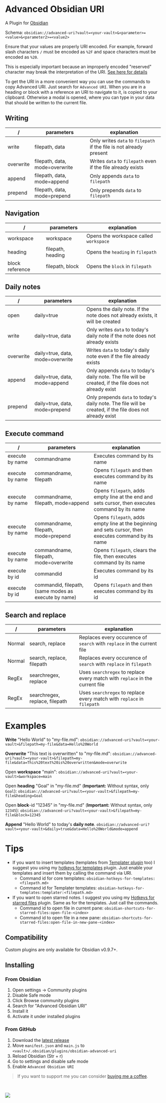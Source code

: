 # Advanced Obsidian URI
A Plugin for [Obsidian](https://obsidian.md)

Schema: `obsidian://advanced-uri?vault=<your-vault>&<parameter>=<value>&<parameter2>=<value2>`

Ensure that your values are properly URI encoded. For example, forward slash characters `/` must be encoded as `%2F` and space characters must be encoded as `%20`.

This is especially important because an improperly encoded "reserved" character may break the interpretation of the URI. [See here for details](https://en.wikipedia.org/wiki/Percent-encoding)

To get the URI in a more convenient way you can use the commands to copy Advanced URI. Just search for `Advanced URI`. When you are in a heading or block with a reference an URI to navigate to it, is copied to your clipboard. Otherwise a modal is opened, where you can type in your data that should be written to the current file.

## Writing

| /               | parameters                    | explanation                                                         |
| --------------- | ----------------------------- | ------------------------------------------------------------------- |
| write           | filepath, data                | Only writes `data` to `filepath` if the file is not already present |
| overwrite       | filepath, data, mode=overwrite| Writes `data` to `filepath` even if the file already exists         |
| append          | filepath, data, mode=append   | Only appends `data` to `filepath`                                   |
| prepend         | filepath, data, mode=prepend  | Only prepends `data` to `filepath`                                  |

## Navigation

| /               | parameters        | explanation                            |
| --------------- | ----------------- | -------------------------------------- |
| workspace       | workspace         | Opens the workspace called `workspace` |
| heading         | filepath, heading | Opens the `heading` in `filepath`      |
| block reference | filepath, block   | Opens the `block` in `filepath`        |

## Daily notes

| /         | parameters                       | explanation                                                                                              |
| --------- | -------------------------------- | -------------------------------------------------------------------------------------------------------- |
| open      | daily=true                       | Opens the daily note. If the note does not already exists, it will be created                            |
| write     | daily=true, data                 | Only writes `data` to today's daily note if the note does not already exists                             |
| overwrite | daily=true, data, mode=overwrite | Writes `data` to today's daily note even if the file already exists                                      |
| append    | daily=true, data, mode=append    | Only appends `data` to today's daily note. The file will be created, if the file does not already exist  | 
| prepend   | daily=true, data, mode=prepend   | Only prepends `data` to today's daily note. The file will be created, if the file does not already exist |

## Execute command

| /               | parameters                                            | explanation                                                                                           |
| --------------- | ----------------------------------------------------- | ----------------------------------------------------------------------------------------------------- |
| execute by name | commandname                                           | Executes command by its name                                                                          |
| execute by name | commandname, filepath                                 | Opens `filepath` and then executes command by its name                                                |
| execute by name | commandname, filepath, mode=append                    | Opens `filepath`, adds empty line at the end and sets cursor, then executes command by its name       |
| execute by name | commandname, filepath, mode=prepend                   | Opens `filepath`, adds empty line at the beginning and sets cursor, then executes command by its name |
| execute by name | commandname, filepath, mode=overwrite                 | Opens `filepath`, clears the file, then executes command by its name                                  |
| execute by id   | commandid                                             | Executes command by its id                                                                            |
| execute by id   | commandid, filepath, (same modes as execute by name) | Opens `filepath` and then executes command by its id                                                  |

## Search and replace
| /      | parameters                     | explanation                                                                  |
| ------ | ------------------------------ | ---------------------------------------------------------------------------- |
| Normal | search, replace                | Replaces every occurence of `search` with `replace` in the current file      |
| Normal | search, replace, filepath      | Replaces every occurence of `search` with `replace` in `filepath`            |
| RegEx  | searchregex, replace           | Uses `searchregex` to replace every match with `replace` in the current file |
| RegEx  | searchregex, replace, filepath | Uses `searchregex` to replace every match with `replace` in `filepath`       | 

# Examples

**Write** "Hello World" to "my-file.md":
`obsidian://advanced-uri?vault=<your-vault>&filepath=my-file&data=Hello%20World`

**Overwrite** "This text is overwritten" to "my-file.md":
`obsidian://advanced-uri?vault=<your-vault>&filepath=my-file&data=This%20text%20is%20overwritten&mode=overwrite`

Open **workspace** "main":
`obsidian://advanced-uri?vault=<your-vault>&workspace=main`

Open **heading** "Goal" in "my-file.md" (**Important:** Without syntax, only `Goal`):
`obsidian://advanced-uri?vault=<your-vault>&filepath=my-file&heading=Goal`

Open **block**-id "12345" in "my-file.md" (**Important:** Without syntax, only `12345`):
`obsidian://advanced-uri?vault=<your-vault>&filepath=my-file&block=12345`

**Append** "Hello World" to today's **daily note**.
`obsidian://advanced-uri?vault=<your-vault>&daily=true&data=Hello%20World&mode=append`

# Tips

- If you want to insert templates (templates from [Templater plugin](https://github.com/SilentVoid13/Templater) too) I suggest you using my [hotkeys for templates](https://github.com/Vinzent03/obsidian-hotkeys-for-templates) plugin. Just enable your templates and insert them by calling the command via URI. 
    - Command id for core templates: `obsidian-hotkeys-for-templates:<filepath.md>`
    - Command id for Templater templates: `obsidian-hotkeys-for-templates:templater:<filepath.md>`
- If you want to open starred notes. I suggest you using my [Hotkeys for starred files](https://github.com/Vinzent03/obsidian-shortcuts-for-starred-files) plugin. Same as for the templates. Just call the commands.
    - Command id to open file in current pane: `obsidian-shortcuts-for-starred-files:open-file-<index>`
    - Command id to open file in a new pane: `obsidian-shortcuts-for-starred-files:open-file-in-new-pane-<index>`



## Compatibility
Custom plugins are only available for Obsidian v0.9.7+.

## Installing

### From Obsidian
1. Open settings -> Community plugins
2. Disable Safe mode
3. Click Browse community plugins
4. Search for "Advanced Obsidian URI"
5. Install it
6. Activate it under installed plugins


### From GitHub
1. Download the [latest release](https://github.com/Vinzent03/obsidian-advanced-uri/releases/latest)
2. Move `manifest.json` and `main.js` to `<vault>/.obsidian/plugins/obsidian-advanced-uri`
3. Reload Obsidian (Str + r)
4. Go to settings and disable safe mode
5. Enable `Advanced Obsidian URI`


> If you want to support me you can consider [buying me a coffee](https://www.buymeacoffee.com/Vinzent03).

<br>

<a href="https://www.buymeacoffee.com/Vinzent03"><img src="https://img.buymeacoffee.com/button-api/?text=Buy me a coffee&emoji=&slug=Vinzent03&button_colour=5F7FFF&font_colour=ffffff&font_family=Inter&outline_colour=000000&coffee_colour=FFDD00"></a>
